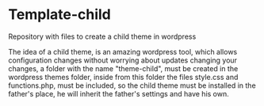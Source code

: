 # Template-child
 Repository with files to create a child theme in wordpress
  
  The idea of a child theme, is an amazing wordpress tool, which allows configuration changes without worrying about updates changing your changes, a folder with the name "theme-child", must be created in the wordpress themes folder, inside from this folder the files style.css and functions.php, must be included, so the child theme must be installed in the father's place, he will inherit the father's settings and have his own.
